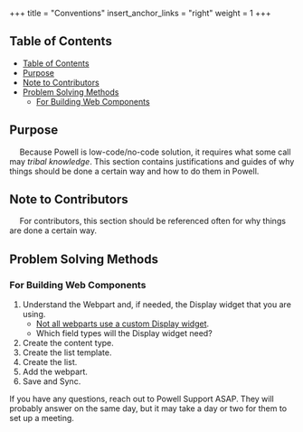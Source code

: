 +++
title = "Conventions"
insert_anchor_links = "right"
weight = 1
+++

## Table of Contents
- [Table of Contents](#table-of-contents)
- [Purpose](#purpose)
- [Note to Contributors](#note-to-contributors)
- [Problem Solving Methods](#problem-solving-methods)
  - [For Building Web Components](#for-building-web-components)

## Purpose

&emsp; Because Powell is low-code/no-code solution, it requires what some call may *tribal knowledge*. This section contains justifications and guides of why things should be done a certain way and how to do them in Powell.

## Note to Contributors

&emsp; For contributors, this section should be referenced often for why things are done a certain way.

## Problem Solving Methods

### For Building Web Components

1. Understand the Webpart and, if needed, the Display widget that you are using.
   - [Not all webparts use a custom Display widget](/references/webparts/#display-or-select-widget).
   - Which field types will the Display widget need?
2. Create the content type.
3. Create the list template.
4. Create the list.
5. Add the webpart.
6. Save and Sync.

If you have any questions, reach out to Powell Support ASAP. They will probably answer on the same day, but it may take a day or two for them to set up a meeting.

